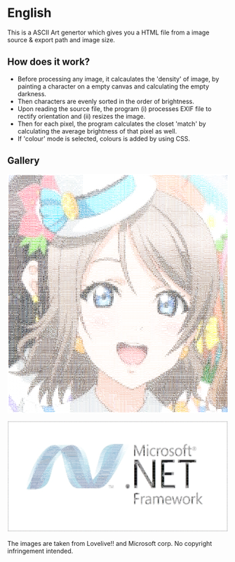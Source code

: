 # English
This is a ASCII Art genertor which gives you a HTML file from a image source & export path and image size.

## How does it work?
 * Before processing any image, it calcaulates the 'density' of image, by painting a character on a empty canvas and calculating the empty darkness.
 * Then characters are evenly sorted in the order of brightness.
 * Upon reading the source file, the program (i) processes EXIF file to rectify orientation and (ii) resizes the image.
 * Then for each pixel, the program calculates the closet 'match' by calculating the average brightness of that pixel as well.
 * If 'colour' mode is selected, colours is added by using CSS.

## Gallery
![](you_ascii.png)

![](dotnet_ascii.png)

The images are taken from Lovelive!! and Microsoft corp. No copyright infringement intended.
